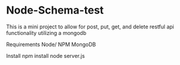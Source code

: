 # Node-Schema-test
This is a mini project to allow for post, put, get, and delete restful api functionality utilizing a mongodb


Requirements
  Node/ NPM
  MongoDB


Install
  npm install
  node server.js

